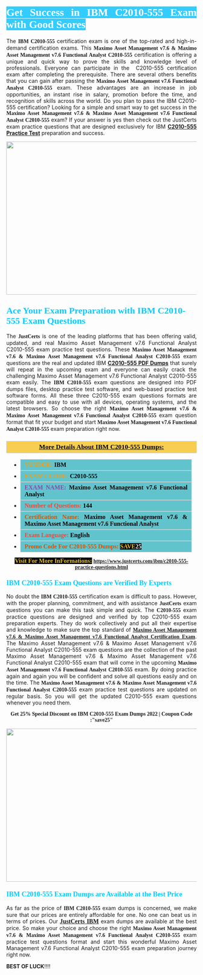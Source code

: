<h1 style="text-align: justify;"><span style="color:#ffffff;"><span style="font-family:Georgia,serif;"><strong><span style="background-color:#33ccff;">Get Success in IBM C2010-555 Exam with Good Scores</span></strong></span></span></h1>

<p style="text-align: justify;">The <strong><span style="font-family:Georgia,serif;">IBM C2010-555</span></strong> certification exam is one of the top-rated and high-in-demand certification exams. This <span style="font-family:Georgia,serif;"><strong>Maximo Asset Management v7.6 & Maximo Asset Management v7.6 Functional Analyst C2010-555</strong></span> certification is offering a unique and quick way to prove the skills and knowledge level of professionals. Everyone can participate in the  C2010-555 certification exam after completing the prerequisite. There are several others benefits that you can gain after passing the <span style="font-family:Georgia,serif;"><strong>Maximo Asset Management v7.6 Functional Analyst C2010-555</strong></span> exam. These advantages are an increase in job opportunities, an instant rise in salary, promotion before the time, and recognition of skills across the world. Do you plan to pass the IBM C2010-555 certification? Looking for a simple and smart way to get success in the <span style="font-family:Georgia,serif;"><strong>Maximo Asset Management v7.6 & Maximo Asset Management v7.6 Functional Analyst C2010-555</strong></span> exam? If your answer is yes then check out the JustCerts exam practice questions that are designed exclusively for IBM <strong><a href="https://www.justcerts.com/ibm/c2010-555-practice-questions.html">C2010-555 Practice Test</a></strong> preparation and success.</p>

<p style="text-align: center;"><a href="https://www.justcerts.com/ibm/c2010-555-practice-questions.html"><img alt="" src="https://i.imgur.com/JNYhfyb.jpg" style="width: 720px; height: 405px;" /></a></p>

<h2 style="margin-right:0in; margin-left:0in"><span style="color:#00ccff;"><span style="font-family:Georgia,serif;"><strong><span style="font-size:18pt">Ace Your Exam Preparation with IBM C2010-555 Exam Questions </span></strong></span></span></h2>

<p style="text-align: justify;">The <span style="font-size:14px;"><span style="font-family:Georgia,serif;"><strong>JustCerts</strong></span></span> is one of the leading platforms that has been offering valid, updated, and real Maximo Asset Management v7.6 Functional Analyst C2010-555 exam practice test questions. These <span style="font-family:Georgia,serif;"><strong>Maximo Asset Management v7.6 & Maximo Asset Management v7.6 Functional Analyst C2010-555</strong></span> exam questions are the real and updated IBM <strong><a href="https://www.justcerts.com/ibm/c2010-555-practice-questions.html">C2010-555 PDF Dumps</a></strong> that surely will repeat in the upcoming exam and everyone can easily crack the challenging Maximo Asset Management v7.6 Functional Analyst C2010-555 exam easily. The <span style="font-family:Georgia,serif;"><strong>IBM C2010-555</strong></span> exam questions are designed into PDF dumps files, desktop practice test software, and web-based practice test software forms. All these three C2010-555 exam questions formats are compatible and easy to use with all devices, operating systems, and the latest browsers. So choose the right <span style="font-family:Georgia,serif;"><strong>Maximo Asset Management v7.6 & Maximo Asset Management v7.6 Functional Analyst C2010-555</strong></span> exam question format that fit your budget and start <span style="font-family:Georgia,serif;"><strong>Maximo Asset Management v7.6 Functional Analyst C2010-555</strong></span> exam preparation right now.</p>

<h3 style="background: #f7ce50; border: 1px solid rgb(204, 204, 204); padding: 5px 10px; text-align: center;"><span style="font-family:Georgia,serif;"><u><u><span style="color:#000000;"><span style="font-size:11pt"><span style="line-height:normal"><b><span style="font-size:13.0pt"><span cambria="">More Details About IBM C2010-555 Dumps:</span></span></b></span></span></span></u></u></span></h3>

<ul>
	<li style="margin:0cm 10pt">
	<div style="background:#61c4cd; border: 1px solid rgb(204, 204, 204); padding: 5px 10px; text-align: justify;"><span style="font-family:Georgia,serif;"><span style="font-size:11pt"><span style="line-height:normal"><b><span style="font-size:12.0pt"><span new="" roman="" times=""><span style="color:#f39c12;">VENDOR:</span> <span style="color:#000000;">IBM</span></span></span></b></span></span></span></div>
	</li>
	<li style="margin:0cm 10pt">
	<div style="background: #61c4cd; border: 1px solid rgb(204, 204, 204); padding: 5px 10px; text-align: justify;"><span style="font-family:Georgia,serif;"><span style="font-size:11pt"><span style="line-height:normal"><b><span style="font-size:12.0pt"><span new="" roman="" times=""><span style="color:#f39c12;">EXAM CCODE:</span> <span style="color:#000000;">C2010-555</span></span></span></b></span></span></span></div>
	</li>
	<li style="margin:0cm 10pt">
	<div style="background: #61c4cd; border: 1px solid rgb(204, 204, 204); padding: 5px 10px; text-align: justify;"><span style="font-family:Georgia,serif;"><span style="font-size:11pt"><span style="line-height:normal"><b><span style="font-size:12.0pt"><span new="" roman="" times=""><span style="color:#8e44ad;">EXAM NAME:</span> <span style="color:#000000;">Maximo Asset Management v7.6 Functional Analyst</span></span></span></b></span></span></span></div>
	</li>
	<li style="margin:0cm 10pt">
	<div style="background: #61c4cd; border: 1px solid rgb(204, 204, 204); padding: 5px 10px;"><span style="font-family:Georgia,serif;"><span style="font-size:11pt"><span style="line-height:normal"><b><span style="font-size:12.0pt"><span new="" roman="" times=""><span style="color:#e74c3c;">Number of Questions:</span><span style="color:#000000;"><span style="color:#f1c40f;"> </span>144</span></span></span></b></span></span></span></div>
	</li>
	<li style="margin:0cm 10pt">
	<div style="background: #61c4cd; border: 1px solid rgb(204, 204, 204); padding: 5px 10px; text-align: justify;"><span style="font-family:Georgia,serif;"><span style="font-size:11pt"><span style="line-height:normal"><b><span style="font-size:12.0pt"><span new="" roman="" times=""><span style="color:#d35400;">Certification Name:</span><span style="color:#000000;"> Maximo Asset Management v7.6 & Maximo Asset Management v7.6 Functional Analyst</span></span></span></b></span></span></span></div>
	</li>
	<li style="margin:0cm 10pt">
	<div style="background: #61c4cd; border: 1px solid rgb(204, 204, 204); padding: 5px 10px; text-align: justify;"><span style="font-family:Georgia,serif;"><span style="font-size:11pt"><span style="line-height:normal"><b><span style="font-size:12.0pt"><span new="" roman="" times=""><span style="color:#e74c3c;">Exam Language:</span> <span style="color:#000000;">English</span></span></span></b></span></span></span></div>
	</li>
	<li style="margin:0cm 10pt">
	<div style="background: #61c4cd; border: 1px solid rgb(204, 204, 204); padding: 5px 10px;"><span style="font-family:Georgia,serif;"><span style="font-size:11pt"><span style="line-height:normal"><b><span style="font-size:12.0pt"><span new="" roman="" times=""><span style="color:#d35400;">Promo Code For C2010-555 Dumps:</span><span style="color:#f1c40f;"> <span style="background-color:#000000;">SAVE</span></span><span style="color:#ffffff;"><span style="background-color:#000000;">25</span></span></span></span></b></span></span></span></div>
	</li>
</ul>

<p style="text-align: center;"><span style="font-family:Georgia,serif;"><strong><span style="font-size:16px;"><span style="color:#f1c40f;"><span style="background-color:#000000;">Visit For More InFormations:</span></span></span> <a href="https://www.justcerts.com/ibm/c2010-555-practice-questions.html">https://www.justcerts.com/ibm/c2010-555-practice-questions.html</a></strong></span></p>

<h3 style="margin-right:0in; margin-left:0in"><span style="color:#00ccff;"><span style="font-family:Georgia,serif;"><strong><span style="font-size:13.5pt">IBM C2010-555 Exam Questions are Verified By Experts </span></strong></span></span></h3>

<p style="text-align: justify;">No doubt the <span style="font-family:Georgia,serif;"><strong>IBM C2010-555</strong></span> certification exam is difficult to pass. However, with the proper planning, commitment, and with assistance <span style="font-family:Georgia,serif;"><span style="font-size:14px;"><strong>JustCerts</strong></span></span> exam questions you can make this task simple and quick. The <span style="font-family:Georgia,serif;"><strong> C2010-555</strong></span> exam practice questions are designed and verified by top C2010-555 exam preparation experts. They do work collectively and put all their expertise and knowledge to make sure the top standard of <a href="https://www.justcerts.com/ibm/maximo-asset-management-v7.6-certification-exams.html"><span style="font-family:Georgia,serif;"><strong>Maximo Asset Management v7.6 & Maximo Asset Management v7.6 Functional Analyst Certification Exam</strong></span></a>. The Maximo Asset Management v7.6 & Maximo Asset Management v7.6 Functional Analyst C2010-555 exam questions are the collection of the past Maximo Asset Management v7.6 & Maximo Asset Management v7.6 Functional Analyst C2010-555 exam that will come in the upcoming <span style="font-family:Georgia,serif;"><strong>Maximo Asset Management v7.6 Functional Analyst C2010-555</strong></span> exam. By doing practice again and again you will be confident and solve all questions easily and on the time. The <span style="font-family:Georgia,serif;"><strong>Maximo Asset Management v7.6 & Maximo Asset Management v7.6 Functional Analyst C2010-555</strong></span> exam practice test questions are updated on regular basis. So you will get the updated C2010-555 exam questions whenever you need them.</p>

<p style="text-align: center;"><span style="font-size:14px;"><span style="font-family:Georgia,serif;"><strong>Get 25% Special Discount on IBM C2010-555 Exam Dumps 2022 | Coupon Code :"save25"</strong></span></span></p>

<p style="text-align: center;"><a href="https://www.justcerts.com/ibm/c2010-555-practice-questions.html"><img alt="" src="https://i.imgur.com/FssxWlc.jpg" style="width: 720px; height: 405px;" /></a></p>

<h3 style="margin-right:0in; margin-left:0in"><span style="color:#00ccff;"><span style="font-family:Georgia,serif;"><strong><span style="font-size:13.5pt">IBM C2010-555 Exam Dumps are Available at the Best Price </span></strong></span></span></h3>

<p style="text-align: justify;">As far as the price of <span style="font-family:Georgia,serif;"><strong>IBM C2010-555</strong></span> exam dumps is concerned, we make sure that our prices are entirely affordable for one. No one can beat us in terms of prices. Our <a href="https://www.justcerts.com/ibm-certification-exams.html"><span style="font-family:Georgia,serif;"><strong><span style="font-size:16px;">JustCerts IBM</span></strong></span></a> exam dumps are available at the best price. So make your choice and choose the right <span style="font-family:Georgia,serif;"><strong>Maximo Asset Management v7.6 & Maximo Asset Management v7.6 Functional Analyst C2010-555</strong></span> exam practice test questions format and start this wonderful Maximo Asset Management v7.6 Functional Analyst C2010-555 exam preparation journey right now. </p>

<p><span style="font-size:14px;"><strong>BEST OF LUCK</strong>!!!!</span></p>
